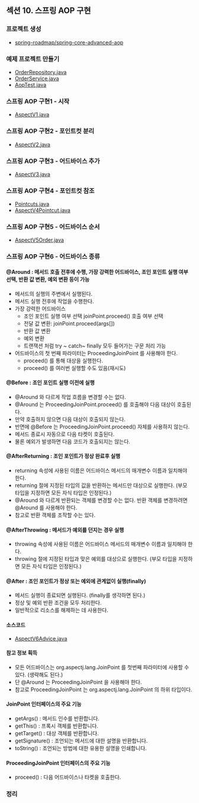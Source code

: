 ## 섹션 10. 스프링 AOP 구현

### 프로젝트 생성

- [spring-roadmap/spring-core-advanced-aop](https://github.com/spring-roadmap/spring-core-advanced-aop)

### 예제 프로젝트 만들기

- [OrderRepository.java](https://github.com/spring-roadmap/spring-core-advanced-aop/blob/main/src/main/java/hello/aop/order/OrderRepository.java)
- [OrderService.java](https://github.com/spring-roadmap/spring-core-advanced-aop/blob/main/src/main/java/hello/aop/order/OrderService.java)
- [AopTest.java](https://github.com/spring-roadmap/spring-core-advanced-aop/blob/main/src/test/java/hello/aop/AopTest.java)

### 스프링 AOP 구현1 - 시작

- [AspectV1.java](https://github.com/spring-roadmap/spring-core-advanced-aop/blob/main/src/main/java/hello/aop/order/aop/AspectV1.java)

### 스프링 AOP 구현2 - 포인트컷 분리

- [AspectV2.java](https://github.com/spring-roadmap/spring-core-advanced-aop/blob/main/src/main/java/hello/aop/order/aop/AspectV2.java)

### 스프링 AOP 구현3 - 어드바이스 추가

- [AspectV3.java](https://github.com/spring-roadmap/spring-core-advanced-aop/blob/main/src/main/java/hello/aop/order/aop/AspectV3.java)

### 스프링 AOP 구현4 - 포인트컷 참조

- [Pointcuts.java](https://github.com/spring-roadmap/spring-core-advanced-aop/blob/main/src/main/java/hello/aop/order/aop/Pointcuts.java)
- [AspectV4Pointcut.java](https://github.com/spring-roadmap/spring-core-advanced-aop/blob/main/src/main/java/hello/aop/order/aop/AspectV4Pointcut.java)

### 스프링 AOP 구현5 - 어드바이스 순서

- [AspectV5Order.java](https://github.com/spring-roadmap/spring-core-advanced-aop/blob/main/src/main/java/hello/aop/order/aop/AspectV5Order.java)

### 스프링 AOP 구현6 - 어드바이스 종류

#### @Around : 메서드 호출 전후에 수행, 가장 강력한 어드바이스, 조인 포인트 실행 여부 선택, 반환 값 변환, 예외 변환 등이 가능

- 메서드의 실행의 주변에서 실행된다.
- 메서드 실행 전후에 작업을 수행한다.
- 가장 강력한 어드바이스
    - 조인 포인트 실행 여부 선택 joinPoint.proceed() 호출 여부 선택
    - 전달 값 변환: joinPoint.proceed(args[])
    - 반환 값 변환
    - 예외 변환
    - 트랜잭션 처럼 try ~ catch~ finally 모두 들어가는 구문 처리 가능
- 어드바이스의 첫 번째 파라미터는 ProceedingJoinPoint 를 사용해야 한다.
    - proceed() 를 통해 대상을 실행한다.
    - proceed() 를 여러번 실행할 수도 있음(재시도)

#### @Before : 조인 포인트 실행 이전에 실행

- @Around 와 다르게 작업 흐름을 변경할 수는 없다.
- @Around 는 ProceedingJoinPoint.proceed() 를 호출해야 다음 대상이 호출된다.
- 만약 호출하지 않으면 다음 대상이 호출되지 않는다.
- 반면에 @Before 는 ProceedingJoinPoint.proceed() 자체를 사용하지 않는다.
- 메서드 종료시 자동으로 다음 타켓이 호출된다.
- 물론 예외가 발생하면 다음 코드가 호출되지는 않는다.

#### @AfterReturning : 조인 포인트가 정상 완료후 실행

- returning 속성에 사용된 이름은 어드바이스 메서드의 매개변수 이름과 일치해야 한다.
- returning 절에 지정된 타입의 값을 반환하는 메서드만 대상으로 실행한다. (부모 타입을 지정하면 모든 자식 타입은 인정된다.)
- @Around 와 다르게 반환되는 객체를 변경할 수는 없다. 반환 객체를 변경하려면 @Around 를 사용해야 한다.
- 참고로 반환 객체를 조작할 수는 있다.

#### @AfterThrowing : 메서드가 예외를 던지는 경우 실행

- throwing 속성에 사용된 이름은 어드바이스 메서드의 매개변수 이름과 일치해야 한다.
- throwing 절에 지정된 타입과 맞은 예외를 대상으로 실행한다. (부모 타입을 지정하면 모든 자식 타입은 인정된다.)

#### @After : 조인 포인트가 정상 또는 예외에 관계없이 실행(finally)

- 메서드 실행이 종료되면 실행된다. (finally를 생각하면 된다.)
- 정상 및 예외 반환 조건을 모두 처리한다.
- 일반적으로 리소스를 해제하는 데 사용한다.

#### 소스코드

- [AspectV6Advice.java](https://github.com/spring-roadmap/spring-core-advanced-aop/blob/main/src/main/java/hello/aop/order/aop/AspectV6Advice.java)

#### 참고 정보 획득

- 모든 어드바이스는 org.aspectj.lang.JoinPoint 를 첫번째 파라미터에 사용할 수 있다. (생략해도 된다.)
- 단 @Around 는 ProceedingJoinPoint 을 사용해야 한다.
- 참고로 ProceedingJoinPoint 는 org.aspectj.lang.JoinPoint 의 하위 타입이다.

#### JoinPoint 인터페이스의 주요 기능

- getArgs() : 메서드 인수를 반환합니다.
- getThis() : 프록시 객체를 반환합니다.
- getTarget() : 대상 객체를 반환합니다.
- getSignature() : 조언되는 메서드에 대한 설명을 반환합니다.
- toString() : 조언되는 방법에 대한 유용한 설명을 인쇄합니다.

#### ProceedingJoinPoint 인터페이스의 주요 기능

- proceed() : 다음 어드바이스나 타켓을 호출한다.

### 정리
